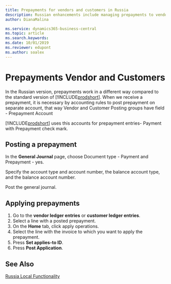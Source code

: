 ```yaml
---
title: Prepayments for vendors and customers in Russia
description: Russian enhancements include managing prepayments to vendors and from customers.
author: DianaMalina

ms.service: dynamics365-business-central
ms.topic: article
ms.search.keywords:
ms.date: 10/01/2019
ms.reviewer: edupont
ms.author: soalex
---
```


# Prepayments Vendor and Customers

In the Russian version, prepayments work in a different way compared to the standard version of [!INCLUDE[prodshort](../../includes/prodshort.md)]. When we receive a prepayment, it is necessary by accounting rules to post prepayment on separate account, that way Vendor and Customer Posting groups have field - Prepayment Account

[!INCLUDE[prodshort](../../includes/prodshort.md)] uses this accounts for prepayment entries- Payment with Prepayment check mark.

## Posting a prepayment

In the **General Journal** page, choose Document type - Payment and Prepayment - yes.

Specify the account type and account number, the balance account type, and the balance account number.

Post the general journal.

## Applying prepayments

1. Go to the **vendor ledger entries** or **customer ledger entries**.
2. Select a line with a posted prepayment.
3. On the **Home** tab, click apply operations.
4. Select the line with the invoice to which you want to apply the prepayment.
5. Press **Set applies-to ID**.
6. Press **Post Application**.

## See Also

[Russia Local Functionality](russia-local-functionality.md)  
